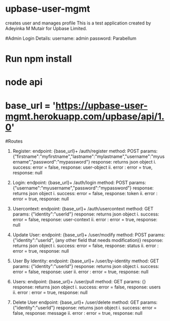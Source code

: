 # upbase-user-mgmt
creates user and manages profile 
This is a test application created by Adeyinka M Mutair for Upbase Limited.

#Admin Login Details:
username: admin
password: Parabellum

# Run npm install
# node api

# base_url = 'https://upbase-user-mgmt.herokuapp.com/upbase/api/1.0'

#Routes

1. Register:
    endpoint: {base_url}+ /auth/register
    method: POST
    params: {"firstname":"myfirstname","lastname":"mylastname","username":"myusername","password":"mypassword"}
    response: returns json object
        i. success: error = false, response: user-object
        ii. error : error = true, response: null

2. Login:
    endpoint: {base_url}+ /auth/login
    method: POST
    params: {"username":"myusername","password":"mypassword"}
    response: returns json object
        i. success: error = false, response: token
        ii. error : error = true, response: null

3. Usercontext:
    endpoint: {base_url}+ /auth/usercontext
    method: GET
    params: {"identity":"userId"}
    response: returns json object
        i. success: error = false, response: user-context
        ii. error : error = true, response: null

4. Update User:
    endpoint: {base_url}+ /user/modify
    method: POST
    params: {"identity":"userId", (any other field that needs modification)} 
    response: returns json object
        i. success: error = false, response: status
        ii. error : error = true, response: null

5. User By Identity:
    endpoint: {base_url}+ /user/by-identity
    method: GET
    params: {"identity":"userId"}
    response: returns json object
        i. success: error = false, response: user
        ii. error : error = true, response: null

6. Users: 
    endpoint: {base_url}+ /user/pull
    method: GET
    params: {}
    response: returns json object
        i. success: error = false, response: users
        ii. error : error = true, response: null

7. Delete User
    endpoint: {base_url}+ /user/delete
    method: GET
    params: {"identity":"userId"}
    response: returns json object
        i. success: error = false, response: message
        ii. error : error = true, response: null